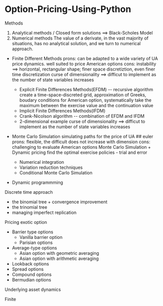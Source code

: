 # Option-Pricing-Using-Python
Methods
1. Analytical methods / Closed form solutions ==> Black-Scholes Model 
2. Numerical methods 
The value of a derivate, in the vast majority of situations, has no analytical solution, and we turn to numerical approach. 
  - Finite Different Methods
  prons:
  can be adapted to a wide variety of UA price dynamics. 
  well suited to price American options
  cons:
  instability ==> horizontal, rectangular shape; finer space discretiztion, even finer time discretization 
  curse of dimensionality ==> difficut to implement as the number of state variables increases 
  
    - Explicit Finite Differences Methods(EFDM) -- recursive algorithm
    create a time-space-discreted grid, approximation of Greeks, boudary conditions 
    for American option, systematically take the maximum between the exercise value and the continuation value 
    - Implicit Finite Differences Methods(IFDM)
    - Crank-Nicolson algorithm  -- combination of EFDM and IFDM 
    - 2-dimensional example 
  curse of dimensionality ==> difficut to implement as the number of state variables increases 
  
  - Monte Carlo Simulation 
  simulating paths for the price of UA ## euler 
  prons:
  flexible, the difficult does not increase with dimension
  cons:
  challenging to evaluate American options 
    Monte Carlo Simulation + Dynamic pricing 
    find the optimal exercise policies - trial and error

    - Numerical integration 
    - Variation reduction techniques 
    - Conditional Monte Carlo Simulation 
   
   - Dynamic programmming  
    


Discrete time approach 
- the binomial tree + convergence improvement 
- the trinomial tree 
- managing imperfect replication 


Pricing exotic option 
- Barrier type options 
  - Vanilla barrier option
  - Parisian options 
- Average-type options
  - Asian option with geometric averaging 
  - Asian option with arithmetic averaging 
- Lookback options 
- Spread options 
- Compound options 
- Bermudian options 

Underlying asset dynamics 



Finite 
